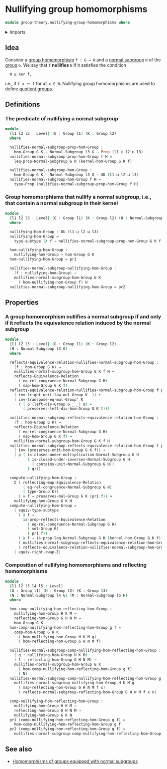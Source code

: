 # Nullifying group homomorphisms

```agda
module group-theory.nullifying-group-homomorphisms where
```

<details><summary>Imports</summary>

```agda
open import foundation.dependent-pair-types
open import foundation.equivalences
open import foundation.identity-types
open import foundation.propositions
open import foundation.reflecting-maps-equivalence-relations
open import foundation.subtypes
open import foundation.type-arithmetic-dependent-pair-types
open import foundation.universe-levels

open import group-theory.groups
open import group-theory.homomorphisms-groups
open import group-theory.homomorphisms-groups-equipped-with-normal-subgroups
open import group-theory.kernels
open import group-theory.normal-subgroups
```

</details>

## Idea

Consider a [group homomorphism](group-theory.homomorphisms-groups.md)
`f : G → H` and a [normal subgroup](group-theory.normal-subgroups.md) `N` of the
[group](group-theory.groups.md) `G`. We say that `f` **nullifies** `N` if it
satisfies the condition

```text
  N ⊆ ker f,
```

i.e., if `f x ＝ 1` for all `x ∈ N`. Nullifying group homomorphisms are used to
define [quotient groups](group-theory.quotient-groups.md).

## Definitions

### The predicate of nullifying a normal subgroup

```agda
module _
  {l1 l2 l3 : Level} (G : Group l1) (K : Group l2)
  where

  nullifies-normal-subgroup-prop-hom-Group :
    hom-Group G K → Normal-Subgroup l3 G → Prop (l1 ⊔ l2 ⊔ l3)
  nullifies-normal-subgroup-prop-hom-Group f H =
    leq-prop-Normal-Subgroup G H (kernel-hom-Group G K f)

  nullifies-normal-subgroup-hom-Group :
    hom-Group G K → Normal-Subgroup l3 G → UU (l1 ⊔ l2 ⊔ l3)
  nullifies-normal-subgroup-hom-Group f H =
    type-Prop (nullifies-normal-subgroup-prop-hom-Group f H)
```

### Group homomorphisms that nullify a normal subgroup, i.e., that contain a normal subgroup in their kernel

```agda
module _
  {l1 l2 l3 : Level} (G : Group l1) (K : Group l2) (H : Normal-Subgroup l3 G)
  where

  nullifying-hom-Group : UU (l1 ⊔ l2 ⊔ l3)
  nullifying-hom-Group =
    type-subtype (λ f → nullifies-normal-subgroup-prop-hom-Group G K f H)

  hom-nullifying-hom-Group :
    nullifying-hom-Group → hom-Group G K
  hom-nullifying-hom-Group = pr1

  nullifies-normal-subgroup-nullifying-hom-Group :
    (f : nullifying-hom-Group) →
    nullifies-normal-subgroup-hom-Group G K
      ( hom-nullifying-hom-Group f) H
  nullifies-normal-subgroup-nullifying-hom-Group = pr2
```

## Properties

### A group homomorphism nullifies a normal subgroup if and only if it reflects the equivalence relation induced by the normal subgroup

```agda
module _
  {l1 l2 l3 : Level} (G : Group l1) (K : Group l2)
  (H : Normal-Subgroup l3 G)
  where

  reflects-equivalence-relation-nullifies-normal-subgroup-hom-Group :
    (f : hom-Group G K) →
    nullifies-normal-subgroup-hom-Group G K f H →
    reflects-Equivalence-Relation
      ( eq-rel-congruence-Normal-Subgroup G H)
      ( map-hom-Group G K f)
  reflects-equivalence-relation-nullifies-normal-subgroup-hom-Group f p α =
    ( inv (right-unit-law-mul-Group K _)) ∙
    ( inv-transpose-eq-mul-Group' K
      ( ( p (left-div-Group G _ _) α) ∙
        ( preserves-left-div-hom-Group G K f)))

  nullifies-normal-subgroup-reflects-equivalence-relation-hom-Group :
    (f : hom-Group G K) →
    reflects-Equivalence-Relation
      ( eq-rel-congruence-Normal-Subgroup G H)
      ( map-hom-Group G K f) →
    nullifies-normal-subgroup-hom-Group G K f H
  nullifies-normal-subgroup-reflects-equivalence-relation-hom-Group f p x q =
    ( inv (preserves-unit-hom-Group G K f)) ∙
    ( p ( is-closed-under-multiplication-Normal-Subgroup G H
          ( is-closed-under-inverses-Normal-Subgroup G H
            ( contains-unit-Normal-Subgroup G H))
          ( q)))

  compute-nullifying-hom-Group :
    Σ ( reflecting-map-Equivalence-Relation
        ( eq-rel-congruence-Normal-Subgroup G H)
        ( type-Group K))
      ( λ f → preserves-mul-Group G K (pr1 f)) ≃
    nullifying-hom-Group G K H
  compute-nullifying-hom-Group =
    ( equiv-type-subtype
      ( λ f →
        is-prop-reflects-Equivalence-Relation
          ( eq-rel-congruence-Normal-Subgroup G H)
          ( set-Group K)
          ( pr1 f))
      ( λ f → is-prop-leq-Normal-Subgroup G H (kernel-hom-Group G K f))
      ( nullifies-normal-subgroup-reflects-equivalence-relation-hom-Group)
      ( reflects-equivalence-relation-nullifies-normal-subgroup-hom-Group)) ∘e
    ( equiv-right-swap-Σ)
```

### Composition of nullifying homomorphisms and reflecting homomorphisms

```agda
module _
  {l1 l2 l3 l4 l5 : Level}
  (G : Group l1) (H : Group l2) (K : Group l3)
  (N : Normal-Subgroup l4 G) (M : Normal-Subgroup l5 H)
  where

  hom-comp-nullifying-hom-reflecting-hom-Group :
    nullifying-hom-Group H K M →
    reflecting-hom-Group G H N M →
    hom-Group G K
  hom-comp-nullifying-hom-reflecting-hom-Group g f =
    comp-hom-Group G H K
      ( hom-nullifying-hom-Group H K M g)
      ( hom-reflecting-hom-Group G H N M f)

  nullifies-normal-subgroup-comp-nullifying-hom-reflecting-hom-Group :
    ( g : nullifying-hom-Group H K M)
    ( f : reflecting-hom-Group G H N M) →
    nullifies-normal-subgroup-hom-Group G K
      ( hom-comp-nullifying-hom-reflecting-hom-Group g f)
      ( N)
  nullifies-normal-subgroup-comp-nullifying-hom-reflecting-hom-Group g f x n =
    nullifies-normal-subgroup-nullifying-hom-Group H K M g
      ( map-reflecting-hom-Group G H N M f x)
      ( reflects-normal-subgroup-reflecting-hom-Group G H N M f x n)

  comp-nullifying-hom-reflecting-hom-Group :
    nullifying-hom-Group H K M →
    reflecting-hom-Group G H N M →
    nullifying-hom-Group G K N
  pr1 (comp-nullifying-hom-reflecting-hom-Group g f) =
    hom-comp-nullifying-hom-reflecting-hom-Group g f
  pr2 (comp-nullifying-hom-reflecting-hom-Group g f) =
    nullifies-normal-subgroup-comp-nullifying-hom-reflecting-hom-Group g f
```

## See also

- [Homomorphisms of groups equipped with normal subgroups](group-theory.homomorphisms-groups-equipped-with-normal-subgroups.md)
